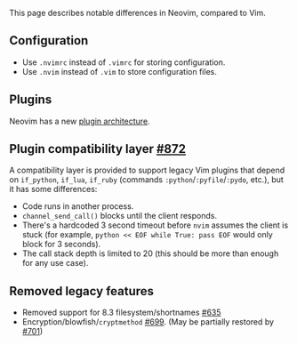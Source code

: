 This page describes notable differences in Neovim, compared to Vim.

## Configuration
* Use `.nvimrc` instead of `.vimrc` for storing configuration.
* Use `.nvim` instead of `.vim` to store configuration files.

## Plugins

Neovim has a new [plugin architecture](Plugin-UI-architecture).

## Plugin compatibility layer [#872](https://github.com/neovim/neovim/pull/872)

A compatibility layer is provided to support legacy Vim plugins that depend on
`if_python`, `if_lua`, `if_ruby` (commands `:python`/`:pyfile`/`:pydo`, etc.), but it has some differences:

- Code runs in another process.
- `channel_send_call()` blocks until the client responds.
- There's a hardcoded 3 second timeout before `nvim` assumes the client is stuck (for example, `python << EOF while True: pass EOF` would only block for 3 seconds).
- The call stack depth is limited to 20 (this should be more than enough for any use case).

## Removed legacy features

* Removed support for 8.3 filesystem/shortnames [#635](https://github.com/neovim/neovim/pull/635)
* Encryption/blowfish/`cryptmethod` [#699](https://github.com/neovim/neovim/pull/699). (May be partially restored by [#701](https://github.com/neovim/neovim/issues/701))